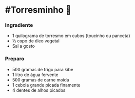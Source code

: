 # #Torresminho :pig2:



### Ingradiente

- 1 quilograma de torresmo em cubos (toucinho ou panceta)
-  ½ copo de óleo vegetal
-  Sal a gosto



### Preparo 

-  500 gramas de trigo para kibe
-  1 litro de água fervente
-  500 gramas de carne moída
-  1 cebola grande picada finamente
-  4 dentes de alhos picados

